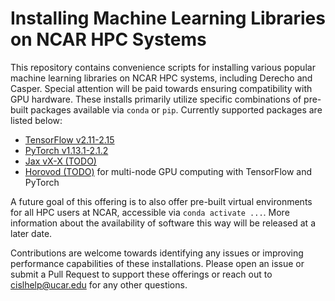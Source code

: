 # Installing Machine Learning Libraries on NCAR HPC Systems

This repository contains convenience scripts for installing various popular machine learning libraries on NCAR HPC systems, including Derecho and Casper. Special attention will be paid towards ensuring compatibility with GPU hardware. These installs primarily utilize specific combinations of pre-built packages available via `conda` or `pip`. Currently supported packages are listed below:

* [TensorFlow v2.11-2.15](tensorflow)
* [PyTorch v1.13.1-2.1.2](pytorch)
* [Jax vX-X (TODO)](jax)
* [Horovod (TODO)](horovod) for multi-node GPU computing with TensorFlow and PyTorch

A future goal of this offering is to also offer pre-built virtual environments for all HPC users at NCAR, accessible via `conda activate ...`. More information about the availability of software this way will be released at a later date.

Contributions are welcome towards identifying any issues or improving performance capabilities of these installations. Please open an issue or submit a Pull Request to support these offerings or reach out to [cislhelp@ucar.edu](cislhelp@ucar.edu) for any other questions.
